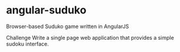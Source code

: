 # angular-suduko
Browser-based Suduko game written in AngularJS

Challenge
Write a single page web application that provides a simple sudoku interface.

